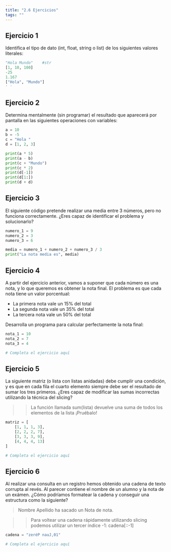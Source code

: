 ```yaml
---
title: "2.6 Ejercicios"
tags: ""
---
```


## Ejercicio 1

Identifica el tipo de dato (int, float, string o list) de los siguientes valores literales:

```python
"Hola Mundo"    #str 
[1, 10, 100]      
-25              
1.167             
["Hola", "Mundo"] 
' '    
```

## Ejercicio 2

Determina mentalmente (sin programar) el resultado que aparecerá por pantalla en las siguientes operaciones con variables:

```python
a = 10
b = -5
c = "Hola "
d = [1, 2, 3] 

print(a * 5)
print(a - b)
print(c + "Mundo")
print(c * 2)
print(d[-1])
print(d[1:])
print(d + d)   
```

## Ejercicio 3

El siguiente código pretende realizar una media entre 3 números, pero no funciona correctamente. ¿Eres capaz de identificar el problema y solucionarlo?

```python
numero_1 = 9
numero_2 = 3
numero_3 = 6

media = numero_1 + numero_2 + numero_3 / 3
print("La nota media es", media)
```

## Ejercicio 4

A partir del ejercicio anterior, vamos a suponer que cada número es una nota, y lo que queremos es obtener la nota final. El problema es que cada nota tiene un valor porcentual:

-   La primera nota vale un 15% del total
-   La segunda nota vale un 35% del total
-   La tercera nota vale un 50% del total

Desarrolla un programa para calcular perfectamente la nota final:

```python
nota_1 = 10
nota_2 = 7
nota_3 = 4

# Completa el ejercicio aquí
```

## Ejercicio 5

La siguiente matriz (o lista con listas anidadas) debe cumplir una condición, y es que en cada fila el cuarto elemento siempre debe ser el resultado de sumar los tres primeros. ¿Eres capaz de modificar las sumas incorrectas utilizando la técnica del slicing?

> > La función llamada sum(lista) devuelve una suma de todos los elementos de la lista ¡Pruébalo!

```python
matriz = [ 
    [1, 1, 1, 3],
    [2, 2, 2, 7],
    [3, 3, 3, 9],
    [4, 4, 4, 13]
]

# Completa el ejercicio aquí
```

## Ejercicio 6

Al realizar una consulta en un registro hemos obtenido una cadena de texto corrupta al revés. Al parecer contiene el nombre de un alumno y la nota de un exámen. ¿Cómo podríamos formatear la cadena y conseguir una estructura como la siguiente?

> Nombre Apellido ha sacado un Nota de nota.

> > Para voltear una cadena rápidamente utilizando slicing podemos utilizar un tercer índice -1: cadena[::-1]

```python
cadena = "zeréP nauJ,01"

# Completa el ejercicio aquí
```
